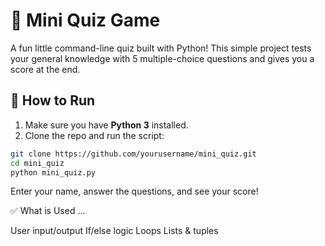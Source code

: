 # 🧠 Mini Quiz Game

A fun little command-line quiz built with Python! This simple project tests your general knowledge with 5 multiple-choice questions and gives you a score at the end.

## 🔧 How to Run

1. Make sure you have **Python 3** installed.
2. Clone the repo and run the script:

```bash
git clone https://github.com/yourusername/mini_quiz.git
cd mini_quiz
python mini_quiz.py

```

Enter your name, answer the questions, and see your score!

✅ What is Used ...

User input/output
If/else logic
Loops
Lists & tuples






